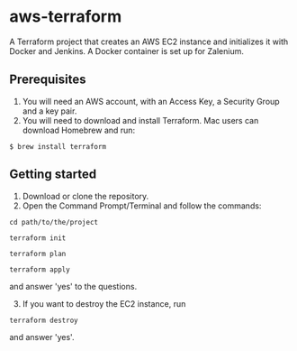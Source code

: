# aws-terraform

A Terraform project that creates an AWS EC2 instance and initializes it with Docker and Jenkins. A Docker container is set up for Zalenium. 


## Prerequisites

1. You will need an AWS account, with an Access Key, a Security Group and a key pair.
2. You will need to download and install Terraform. 
Mac users can download Homebrew and run:

```
$ brew install terraform 
```

## Getting started

1. Download or clone the repository. 
2. Open the Command Prompt/Terminal and follow the commands:
```
cd path/to/the/project

terraform init

terraform plan

terraform apply
```
and answer 'yes' to the questions.

3. If you want to destroy the EC2 instance, run 

```
terraform destroy
```
and answer 'yes'. 

